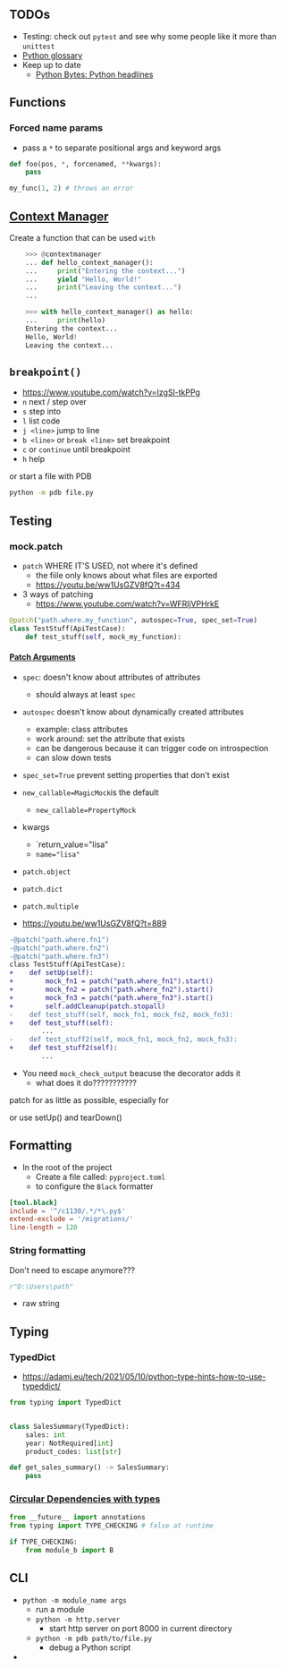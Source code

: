 ## TODOs
* Testing: check out `pytest` and see why some people like it more than `unittest`
* [Python glossary](https://docs.python.org/3/glossary.html)
* Keep up to date
    * [Python Bytes: Python headlines](https://pythonbytes.fm/)

## Functions
### Forced name params
* pass a `*` to separate positional args and keyword args
```python
def foo(pos, *, forcenamed, **kwargs):
    pass

my_func(1, 2) # throws an error
```


## [Context Manager](https://realpython.com/python-with-statement/#creating-function-based-context-managers)
Create a function that can be used `with`

```python
    >>> @contextmanager
    ... def hello_context_manager():
    ...     print("Entering the context...")
    ...     yield "Hello, World!"
    ...     print("Leaving the context...")
    ...

    >>> with hello_context_manager() as hello:
    ...     print(hello)
    Entering the context...
    Hello, World!
    Leaving the context...
```

## `breakpoint()`
* https://www.youtube.com/watch?v=IzgSl-tkPPg
* `n` next / step over
* `s` step into
* `l` list code
* `j <line>` jump to line
* `b <line>` or `break <line>` set breakpoint
* `c` or `continue` until breakpoint
* `h` help

or start a file with PDB

```bash
python -m pdb file.py
```

## Testing


### mock.patch
* `patch` WHERE IT'S USED, not where it's defined
    * the fiile only knows about what files are exported
    * https://youtu.be/ww1UsGZV8fQ?t=434
* 3 ways of patching
    * https://www.youtube.com/watch?v=WFRljVPHrkE

```py
@patch("path.where.my_function", autospec=True, spec_set=True)
class TestStuff(ApiTestCase):
    def test_stuff(self, mock_my_function):
```


#### [Patch Arguments](https://youtu.be/ww1UsGZV8fQ?t=1164)
* `spec`: doesn't know about attributes of attributes
    * should always at least `spec`
* `autospec` doesn't know about dynamically created attributes
    * example: class attributes
    * work around: set the attribute that exists
    * can be dangerous because it can trigger code on introspection
    * can slow down tests
* `spec_set=True` prevent setting properties that don't exist
* `new_callable=MagicMock`is the default
    * `new_callable=PropertyMock`
* kwargs
    * `return_value="lisa"
    * `name="lisa"`
* `patch.object`
* `patch.dict`
* `patch.multiple`

* https://youtu.be/ww1UsGZV8fQ?t=889
```diff
-@patch("path.where.fn1")
-@patch("path.where.fn2")
-@patch("path.where.fn3")
class TestStuff(ApiTestCase):
+    def setUp(self):
+        mock_fn1 = patch("path.where_fn1").start()
+        mock_fn2 = patch("path.where_fn2").start()
+        mock_fn3 = patch("path.where_fn3").start()
+        self.addCleanup(patch.stopall)
-    def test_stuff(self, mock_fn1, mock_fn2, mock_fn3):
+    def test_stuff(self):
        ...
-    def test_stuff2(self, mock_fn1, mock_fn2, mock_fn3):
+    def test_stuff2(self):
        ...
```

* You need `mock_check_output` beacuse the decorator adds it
    * what does it do???????????

patch for as little as possible, especially for 

or use setUp() and tearDown()

## Formatting

- In the root of the project
  - Create a file called: `pyproject.toml`
  - to configure the `Black` formatter

```toml
[tool.black]
include = '^/c1130/.*/*\.py$'
extend-exclude = '/migrations/'
line-length = 120
```

### String formatting
Don't need to escape anymore???
```python
r"D:\Users\path"
```
* raw string


## Typing

### TypedDict
* https://adamj.eu/tech/2021/05/10/python-type-hints-how-to-use-typeddict/
```python
from typing import TypedDict


class SalesSummary(TypedDict):
    sales: int
    year: NotRequired[int]
    product_codes: list[str]

def get_sales_summary() -> SalesSummary:
    pass
```

### [Circular Dependencies with types](https://www.youtube.com/watch?v=UnKa_t-M_kM&t=213s)
```python
from __future__ import annotations
from typing import TYPE_CHECKING # false at runtime

if TYPE_CHECKING:
    from module_b import B
```

## CLI
* `python -m module_name args`
    * run a module
    * `python -m http.server`
        * start http server on port 8000 in current directory
    * `python -m pdb path/to/file.py`
        * debug a Python script
* 